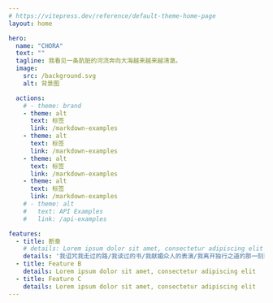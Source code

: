 ```yaml
---
# https://vitepress.dev/reference/default-theme-home-page
layout: home

hero:
  name: "CHORA"
  text: ""
  tagline: 我看见一条肮脏的河流奔向大海越来越来越清澈。
  image:  
    src: /background.svg
    alt: 背景图

  actions:
    # - theme: brand
    - theme: alt
      text: 标签
      link: /markdown-examples
    - theme: alt
      text: 标签
      link: /markdown-examples
    - theme: alt
      text: 标签
      link: /markdown-examples
    - theme: alt
      text: 标签
      link: /markdown-examples
    # - theme: alt
    #   text: API Examples
    #   link: /api-examples

features:
  - title: 断章
    # details: Lorem ipsum dolor sit amet, consectetur adipiscing elit
    details: '我诅咒我走过的路/我读过的书/我献媚众人的表演/我离开独行之道的那一刻软弱'
  - title: Feature B
    details: Lorem ipsum dolor sit amet, consectetur adipiscing elit
  - title: Feature C
    details: Lorem ipsum dolor sit amet, consectetur adipiscing elit
---
```


